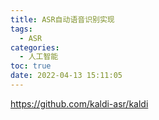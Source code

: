 ```yaml
---
title: ASR自动语音识别实现
tags:
  - ASR
categories:
  - 人工智能
toc: true
date: 2022-04-13 15:11:05
---
```


https://github.com/kaldi-asr/kaldi
